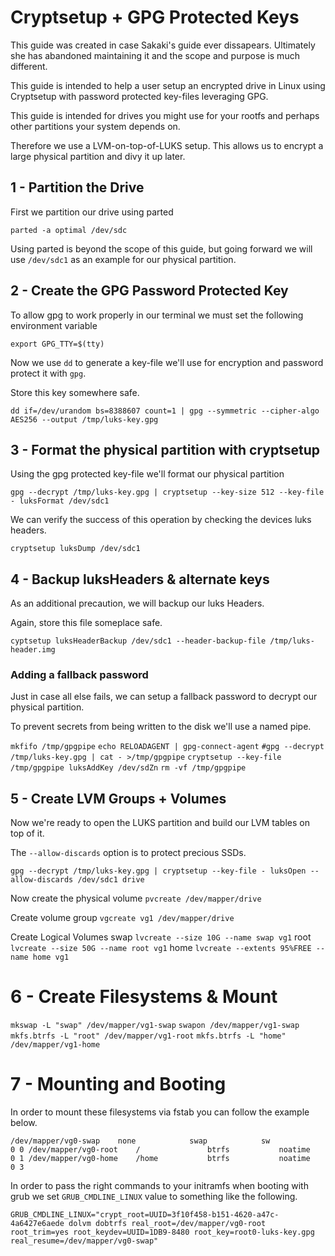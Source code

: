 # Cryptsetup + GPG Protected Keys

This guide was created in case Sakaki's guide ever dissapears. Ultimately she has abandoned maintaining it and the scope and purpose is much different.

This guide is intended to help a user setup an encrypted drive in Linux using Cryptsetup with password protected key-files leveraging GPG.

This guide is intended for drives you might use for your rootfs and perhaps other partitions your system depends on. 

Therefore we use a LVM-on-top-of-LUKS setup. This allows us to encrypt a large physical partition and divy it up later.


## 1 - Partition the Drive

First we partition our drive using parted

`parted -a optimal /dev/sdc`

Using parted is beyond the scope of this guide, but going forward we will use `/dev/sdc1` as an example for our physical partition.

## 2 - Create the GPG Password Protected Key

To allow gpg to work properly in our terminal we must set the following environment variable

`export GPG_TTY=$(tty)`

Now we use `dd` to generate a key-file we'll use for encryption and password protect it with `gpg`.

Store this key somewhere safe.

`dd if=/dev/urandom bs=8388607 count=1 | gpg --symmetric --cipher-algo AES256 --output /tmp/luks-key.gpg`

## 3 - Format the physical partition with cryptsetup

Using the gpg protected key-file we'll format our physical partition

`gpg --decrypt /tmp/luks-key.gpg | cryptsetup --key-size 512 --key-file - luksFormat /dev/sdc1`

We can verify the success of this operation by checking the devices luks headers. 

`cryptsetup luksDump /dev/sdc1`

## 4 - Backup luksHeaders & alternate keys

As an additional precaution, we will backup our luks Headers.

Again, store this file someplace safe.

`cyptsetup luksHeaderBackup /dev/sdc1 --header-backup-file /tmp/luks-header.img`

### Adding a fallback password

Just in case all else fails, we can setup a fallback password to decrypt our physical partition.

To prevent secrets from being written to the disk we'll use a named pipe.

`mkfifo /tmp/gpgpipe`
`echo RELOADAGENT | gpg-connect-agent`
`#gpg --decrypt /tmp/luks-key.gpg | cat - >/tmp/gpgpipe`
`cryptsetup --key-file /tmp/gpgpipe luksAddKey /dev/sdZn`
`rm -vf /tmp/gpgpipe`

## 5 - Create LVM Groups + Volumes

Now we're ready to open the LUKS partition and build our LVM tables on top of it.

The `--allow-discards` option is to protect precious SSDs.

`gpg --decrypt /tmp/luks-key.gpg | cryptsetup --key-file - luksOpen --allow-discards /dev/sdc1 drive`

Now create the physical volume
`pvcreate /dev/mapper/drive`

Create volume group
`vgcreate vg1 /dev/mapper/drive`

Create Logical Volumes
swap
`lvcreate --size 10G --name swap vg1`
root
`lvcreate --size 50G --name root vg1`
home
`lvcreate --extents 95%FREE --name home vg1`

# 6 - Create Filesystems & Mount
`mkswap -L "swap" /dev/mapper/vg1-swap`
`swapon /dev/mapper/vg1-swap`
`mkfs.btrfs -L "root" /dev/mapper/vg1-root`
`mkfs.btrfs -L "home" /dev/mapper/vg1-home`

# 7 - Mounting and Booting

In order to mount these filesystems via fstab you can follow the example below.

`
/dev/mapper/vg0-swap    none            swap            sw              0 0
/dev/mapper/vg0-root    /               btrfs           noatime         0 1
/dev/mapper/vg0-home    /home           btrfs           noatime         0 3
`

In order to pass the right commands to your initramfs when booting with grub we set `GRUB_CMDLINE_LINUX` value to something like the following.

`GRUB_CMDLINE_LINUX="crypt_root=UUID=3f10f458-b151-4620-a47c-4a6427e6aede dolvm dobtrfs real_root=/dev/mapper/vg0-root root_trim=yes root_keydev=UUID=1DB9-8480 root_key=root0-luks-key.gpg real_resume=/dev/mapper/vg0-swap"`
